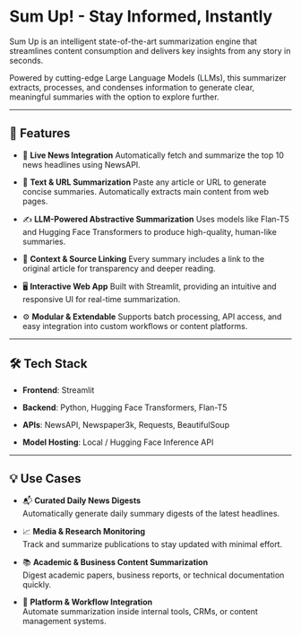 
#  Sum Up! - Stay Informed, Instantly

Sum Up is an intelligent state-of-the-art summarization engine that streamlines content consumption and delivers key insights from any story in seconds.

Powered by cutting-edge Large Language Models (LLMs), this summarizer extracts, processes, and condenses information to generate clear, meaningful summaries with the option to explore further.

---
## 🚀 Features
- 📰 **Live News Integration**
 Automatically fetch and summarize the top 10 news headlines using NewsAPI.

- 📝 **Text & URL Summarization**
Paste any article or URL to generate concise summaries. Automatically extracts main content from web pages.

- ✍️ **LLM-Powered Abstractive Summarization**
 Uses models like Flan-T5 and Hugging Face Transformers to produce high-quality, human-like summaries.

- 🔗 **Context & Source Linking**
Every summary includes a link to the original article for transparency and deeper reading.

- 🖥️ **Interactive Web App**
Built with Streamlit, providing an intuitive and responsive UI for real-time summarization.

- ⚙️ **Modular & Extendable**
Supports batch processing, API access, and easy integration into custom workflows or content platforms.

---
## 🛠️ Tech Stack
- **Frontend**: Streamlit

- **Backend**: Python, Hugging Face Transformers, Flan-T5

- **APIs**: NewsAPI, Newspaper3k, Requests, BeautifulSoup

- **Model Hosting**: Local / Hugging Face Inference API

---
## 💡 Use Cases
- 📬 **Curated Daily News Digests**  
    Automatically generate daily summary digests of the latest headlines.

- 📈 **Media & Research Monitoring**  
    Track and summarize publications to stay updated with minimal effort.

- 📚 **Academic & Business Content Summarization**  
    Digest academic papers, business reports, or technical documentation quickly.

- 🧩 **Platform & Workflow Integration**  
    Automate summarization inside internal tools, CRMs, or content management systems.